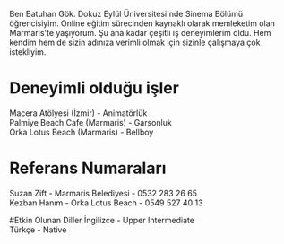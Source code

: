 


   Ben Batuhan Gök. Dokuz Eylül Üniversitesi'nde Sinema Bölümü öğrencisiyim. Online eğitim sürecinden kaynaklı olarak memleketim olan Marmaris'te yaşıyorum. Şu ana kadar çeşitli iş deneyimlerim oldu. Hem kendim hem de sizin adınıza verimli olmak için sizinle çalışmaya çok istekliyim. 
   
# Deneyimli olduğu işler
Macera Atölyesi (İzmir) - Animatörlük   
Palmiye Beach Cafe (Marmaris) - Garsonluk   
Orka Lotus Beach (Marmaris) - Bellboy   

# Referans Numaraları
Suzan Zift - Marmaris Belediyesi - 0532 283 26 65   
Kezban Hanım - Orka Lotus Beach - 0549 527 40 13   

#Etkin Olunan Diller
İngilizce - Upper Intermediate   
Türkçe - Native   
